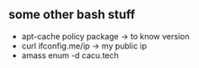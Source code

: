 ## some other bash stuff

* apt-cache policy package -> to know version
* curl ifconfig.me/ip -> my public ip
* amass enum -d cacu.tech

